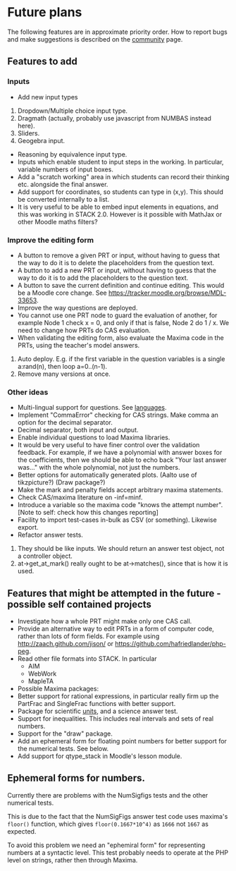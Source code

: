 # Future plans

The following features are in approximate priority order.  How to report bugs and make suggestions is described on the [community](../About/Community.md) page.

## Features to add ##

### Inputs ###

* Add new input types
 1. Dropdown/Multiple choice input type.
 2. Dragmath (actually, probably use javascript from NUMBAS instead here).
 3. Sliders.
 4. Geogebra input.
* Reasoning by equivalence input type.
* Inputs which enable student to input steps in the working. In particular, variable numbers of input boxes.
* Add a "scratch working" area in which students can record their thinking etc. alongside the final answer.
* Add support for coordinates, so students can type in (x,y).  This should be converted internally to a list.
* It is very useful to be able to embed input elements in equations, and this was working in STACK 2.0. However is it possible with MathJax or other Moodle maths filters?

### Improve the editing form ###

* A button to remove a given PRT or input, without having to guess that the way to do it is to delete the placeholders from the question text.
* A button to add a new PRT or input, without having to guess that the way to do it is to add the placeholders to the question text.
* A button to save the current definition and continue editing. This would be a Moodle core change. See https://tracker.moodle.org/browse/MDL-33653.
* Improve the way questions are deployed.
* You cannot use one PRT node to guard the evaluation of another, for example Node 1 check x = 0, and only if that is false, Node 2 do 1 / x. We need to change how PRTs do CAS evaluation.
* When validating the editing form, also evaluate the Maxima code in the PRTs, using the teacher's model answers.
 1. Auto deploy.  E.g. if the first variable in the question variables is a single a:rand(n), then loop a=0..(n-1).
 2. Remove many versions at once.

### Other ideas ###

* Multi-lingual support for questions.  See [languages](Languages.md).  
* Implement "CommaError" checking for CAS strings.  Make comma an option for the decimal separator.
* Decimal separator, both input and output.
* Enable individual questions to load Maxima libraries.
* It would be very useful to have finer control over the validation feedback. For example, if we have a polynomial with answer boxes for the coefficients, then we should be able to echo back "Your last answer was..." with the whole polynomial, not just the numbers.
* Better options for automatically generated plots.  (Aalto use of tikzpicture?)  (Draw package?)
* Make the mark and penalty fields accept arbitrary maxima statements.
* Check CAS/maxima literature on -inf=minf.
* Introduce a variable so the maxima code "knows the attempt number". [Note to self: check how this changes reporting]
* Facility to import test-cases in-bulk as CSV (or something). Likewise export.
* Refactor answer tests.
 1. They should be like inputs. We should return an answer test object, not a controller object.
 2. at->get_at_mark() really ought to be at->matches(), since that is how it is used.

## Features that might be attempted in the future - possible self contained projects ##

* Investigate how a whole PRT might make only one CAS call.
* Provide an alternative way to edit PRTs in a form of computer code, rather than lots of form fields. For example using http://zaach.github.com/jison/ or https://github.com/hafriedlander/php-peg. 
* Read other file formats into STACK.  In particular
  * AIM
  * WebWork
  * MapleTA
* Possible Maxima packages:
 * Better support for rational expressions, in particular really firm up the PartFrac and SingleFrac functions with better support.
 * Package for scientific [units](../Authoring/Units.md), and a science answer test.
 * Support for inequalities.  This includes real intervals and sets of real numbers.
 * Support for the "draw" package.
 * Add an ephemeral form for floating point numbers for better support for the numerical tests.  See below.
* Add support for qtype_stack in Moodle's lesson module.

## Ephemeral forms for numbers.

Currently there are problems with the NumSigfigs tests and the other numerical tests.  

This is due to the fact that the NumSigFigs answer test code uses maxima's `floor()` function, which gives `floor(0.1667*10^4)` as `1666` not `1667` as expected.

To avoid this problem we need an "ephemiral form" for representing numbers at a syntactic level.   This test probably needs to operate at the PHP level on strings, rather then through Maxima.  

